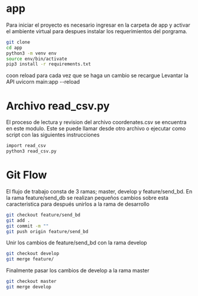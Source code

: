 # app 

Para iniciar el proyecto es necesario ingresar en la carpeta de app y activar el ambiente virtual para despues instalar los requerimientos del porgrama.

```sh
git clone
cd app
python3 -m venv env
source env/bin/activate
pip3 install -r requirements.txt
```
coon reload para cada vez que se haga un cambio se recargue
Levantar la API uvicorn main:app --reload

# Archivo read_csv.py

El proceso de lectura y revision del archivo coordenates.csv se encuentra en este modulo. Este se puede llamar desde otro archivo o ejecutar como script con las siguientes instrucciones

```sh
import read_csv
python3 read_csv.py
```
# Git Flow

El flujo de trabajo consta de 3 ramas; master, develop y feature/send_bd. 
En la rama feature/send_db se realizan pequeños cambios sobre esta caracteristica para después unirlos a la rama de desarrollo
```sh
git checkout feature/send_bd
git add .
git commit -m ""
git push origin feature/send_bd
```
Unir los cambios de feature/send_bd con la rama develop
```sh
git checkout develop
git merge feature/
```
Finalmente pasar los cambios de develop a la rama master
```sh
git checkout master
git merge develop
```